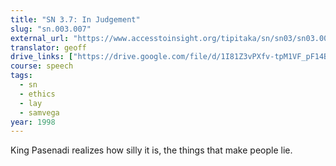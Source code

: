 ```yaml
---
title: "SN 3.7: In Judgement"
slug: "sn.003.007"
external_url: "https://www.accesstoinsight.org/tipitaka/sn/sn03/sn03.007.than.html"
translator: geoff
drive_links: ["https://drive.google.com/file/d/1I81Z3vPXfv-tpM1VF_pF14BmCf1Oa3RC/view?usp=drivesdk"]
course: speech
tags:
  - sn
  - ethics
  - lay
  - samvega
year: 1998
---
```


King Pasenadi realizes how silly it is, the things that make people lie.
